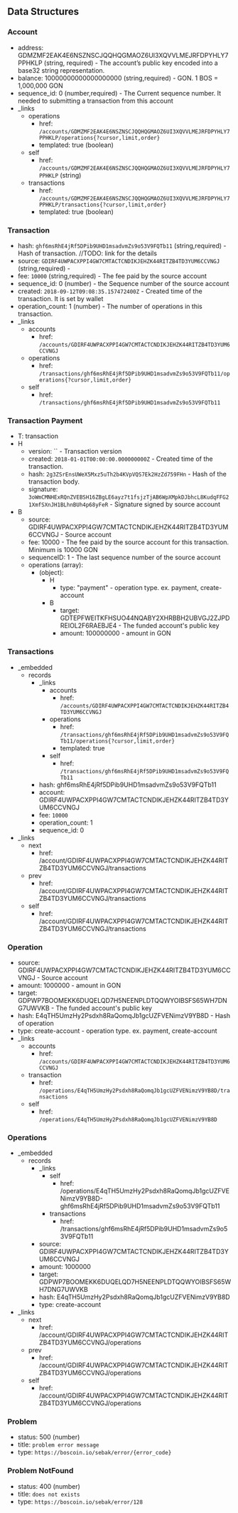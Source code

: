 ## Data Structures

### Account
+ address: GDMZMF2EAK4E6NSZNSCJQQHQGMAOZ6UI3XQVVLMEJRFDPYHLY7PPHKLP (string, required) - The account’s public key encoded into a base32 string representation.
+ balance: 10000000000000000000 (string,required) - GON. 1 BOS = 1,000,000 GON
+ sequence_id: 0 (number,required) - The Current sequence number. It needed to submitting a transaction from this account
+ _links 
    + operations
        + href: `/accounts/GDMZMF2EAK4E6NSZNSCJQQHQGMAOZ6UI3XQVVLMEJRFDPYHLY7PPHKLP/operations{?cursor,limit,order}`
        + templated: true (boolean)
    + self
        + href: `/accounts/GDMZMF2EAK4E6NSZNSCJQQHQGMAOZ6UI3XQVVLMEJRFDPYHLY7PPHKLP` (string)
    + transactions
        + href: `/accounts/GDMZMF2EAK4E6NSZNSCJQQHQGMAOZ6UI3XQVVLMEJRFDPYHLY7PPHKLP/transactions{?cursor,limit,order}` 
        + templated: true (boolean)

### Transaction
+ hash: `ghf6msRhE4jRf5DPib9UHD1msadvmZs9o53V9FQTb11` (string,required) - Hash of transaction. //TODO: link for the details
+ source: `GDIRF4UWPACXPPI4GW7CMTACTCNDIKJEHZK44RITZB4TD3YUM6CCVNGJ` (string,required) - 
+ fee: `10000` (string,required) - The fee paid by the source account
+ sequence_id: 0 (number) - the Sequence number of the source account 
+ created: `2018-09-12T09:08:35.157472400Z` - Created time of the transaction. It is set by wallet
+ operation_count: 1 (number) - The number of operations in this transaction.
+ _links 
    + accounts
        + href: `/accounts/GDIRF4UWPACXPPI4GW7CMTACTCNDIKJEHZK44RITZB4TD3YUM6CCVNGJ`
    + operations
        + href: `/transactions/ghf6msRhE4jRf5DPib9UHD1msadvmZs9o53V9FQTb11/operations{?cursor,limit,order}`
    + self
        + href: `/transactions/ghf6msRhE4jRf5DPib9UHD1msadvmZs9o53V9FQTb11`


### Transaction Payment
+ T: transaction
+ H 
    + version: `` - Transaction version
    + created: `2018-01-01T00:00:00.000000000Z` - Created time of the transaction.
    + hash: `2g3ZSrEnsUWeX5Mxz5uTh2b4KVpVQS7Ek2HzZd759FHn` - Hash of the transaction body.
    + signature: `3oWmCMNHExRQnZVEBSH16ZBgLE6ayz7t1fsjzTjAB6WpXMpkDJbhcL8KudqFFG21XmfSXnJH1BLhnBUh4p68yFeR` - Signature signed by source account
+ B
    + source: GDIRF4UWPACXPPI4GW7CMTACTCNDIKJEHZK44RITZB4TD3YUM6CCVNGJ - Source account
    + fee: 10000 - The fee paid by the source account for this transaction. Minimum is 10000 GON
    + sequenceID: 1 - The last sequence number of the source account
    + operations (array):
        + (object):
            + H 
                + type: "payment" - operation type. ex. payment, create-account
            + B
                + target: GDTEPFWEITKFHSUO44NQABY2XHRBBH2UBVGJ2ZJPDREIOL2F6RAEBJE4 - The funded account's public key
                + amount: 100000000 - amount in GON

### Transactions
+ _embedded
    + records
        + _links
            + accounts
                + href: `/accounts/GDIRF4UWPACXPPI4GW7CMTACTCNDIKJEHZK44RITZB4TD3YUM6CCVNGJ`
            + operations
                + href: `/transactions/ghf6msRhE4jRf5DPib9UHD1msadvmZs9o53V9FQTb11/operations{?cursor,limit,order}`
                + templated: true
            + self
                + href: `/transactions/ghf6msRhE4jRf5DPib9UHD1msadvmZs9o53V9FQTb11`
        + hash:  ghf6msRhE4jRf5DPib9UHD1msadvmZs9o53V9FQTb11
        + account: GDIRF4UWPACXPPI4GW7CMTACTCNDIKJEHZK44RITZB4TD3YUM6CCVNGJ
        + fee: `10000`
        + operation_count: 1
        + sequence_id: 0
+ _links
    + next
        + href: /account/GDIRF4UWPACXPPI4GW7CMTACTCNDIKJEHZK44RITZB4TD3YUM6CCVNGJ/transactions
    + prev
        + href: /account/GDIRF4UWPACXPPI4GW7CMTACTCNDIKJEHZK44RITZB4TD3YUM6CCVNGJ/transactions
    + self
        + href: /account/GDIRF4UWPACXPPI4GW7CMTACTCNDIKJEHZK44RITZB4TD3YUM6CCVNGJ/transactions
        
### Operation
+ source: GDIRF4UWPACXPPI4GW7CMTACTCNDIKJEHZK44RITZB4TD3YUM6CCVNGJ - Source account
+ amount: 1000000 - amount in GON
+ target: GDPWP7BOOMEKK6DUQELQD7H5NEENPLDTQQWYOIBSFS65WH7DNG7UWVKB - The funded account's public key
+ hash: E4qTH5UmzHy2Psdxh8RaQomqJb1gcUZFVENimzV9YB8D - Hash of operation
+ type: create-account - operation type. ex. payment, create-account
+ _links 
    + accounts 
        + href: `/accounts/GDIRF4UWPACXPPI4GW7CMTACTCNDIKJEHZK44RITZB4TD3YUM6CCVNGJ`
    + transaction 
        + href: `/operations/E4qTH5UmzHy2Psdxh8RaQomqJb1gcUZFVENimzV9YB8D/transactions`
    + self
        + href: `/operations/E4qTH5UmzHy2Psdxh8RaQomqJb1gcUZFVENimzV9YB8D`

### Operations
+ _embedded
    + records
        + _links
            + self
                + href: /operations/E4qTH5UmzHy2Psdxh8RaQomqJb1gcUZFVENimzV9YB8D-ghf6msRhE4jRf5DPib9UHD1msadvmZs9o53V9FQTb11
            + transactions
                + href: /transactions/ghf6msRhE4jRf5DPib9UHD1msadvmZs9o53V9FQTb11
        + source: GDIRF4UWPACXPPI4GW7CMTACTCNDIKJEHZK44RITZB4TD3YUM6CCVNGJ
        + amount: 1000000
        + target: GDPWP7BOOMEKK6DUQELQD7H5NEENPLDTQQWYOIBSFS65WH7DNG7UWVKB
        + hash: E4qTH5UmzHy2Psdxh8RaQomqJb1gcUZFVENimzV9YB8D
        + type: create-account
+ _links
    + next
        + href: /account/GDIRF4UWPACXPPI4GW7CMTACTCNDIKJEHZK44RITZB4TD3YUM6CCVNGJ/operations
    + prev
        + href: /account/GDIRF4UWPACXPPI4GW7CMTACTCNDIKJEHZK44RITZB4TD3YUM6CCVNGJ/operations
    + self
        + href: /account/GDIRF4UWPACXPPI4GW7CMTACTCNDIKJEHZK44RITZB4TD3YUM6CCVNGJ/operations


### Problem
+ status:  500 (number)
+ title: `problem error message`
+ type: `https://boscoin.io/sebak/error/{error_code}`


### Problem NotFound
+ status: 400 (number)
+ title: `does not exists` 
+ type: `https://boscoin.io/sebak/error/128`
